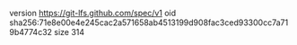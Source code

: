 version https://git-lfs.github.com/spec/v1
oid sha256:71e8e00e4e245cac2a571658ab4513199d908fac3ced93300cc7a719b4774c32
size 314
